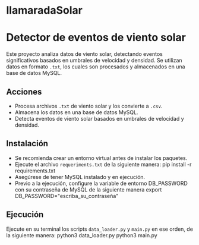 # llamaradaSolar

# Detector de eventos de viento solar  

Este proyecto analiza datos de viento solar, detectando eventos significativos basados en umbrales de velocidad y densidad. Se utilizan datos en formato `.txt`, los cuales son procesados y almacenados en una base de datos MySQL.

## Acciones
- Procesa archivos `.txt` de viento solar y los convierte a `.csv`.  
- Almacena los datos en una base de datos MySQL.  
- Detecta eventos de viento solar basados en umbrales de velocidad y densidad.  

## Instalación
- Se recomienda crear un entorno virtual antes de instalar los paquetes.
- Ejecute el archivo `requeriments.txt` de la siguiente manera:
  pip install -r requirements.txt
- Asegúrese de tener MySQL instalado y en ejecución.
- Previo a la ejecución, configure la variable de entorno DB_PASSWORD con su contraseña de MySQL de la siguiente manera
  export DB_PASSWORD="escriba_su_contraseña"

## Ejecución
Ejecute en su terminal los scripts `data_loader.py` y `main.py` en ese orden, de la siguiente manera: 
  python3 data_loader.py
  python3 main.py
